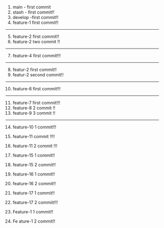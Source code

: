 1. main - first commit
2. stash - first commit!!
3. develop -first commit!!
4. feature-1 first commit!!
------
5. feature-2 first commit!!
6. feature-2 two commit !! 
-----
7. feature-4 first commit!!!
-----
8. featur-2 first commit!!
9. featur-2 second commit!!
-------
10. feature-6 first commit!!!
------
11. feature-7 first commit!!!
12. feature-8 2 commit !!
13. feature-9 3 commit !!
-----
14. feature-10 1 commit!!!
15. feature-11 commit !!!!
16. feature-11 2 commit !!!

17. feature-15 1 commit!!
18. feature-15 2 commit!!
19. feature-16 1 commit!!
20. feature-16 2 commit!!
21. feature-17 1 commit!!
22. feature-17 2 commiit!!!


23. Feature-1 1 commit!!
24. Fe ature-1 2 commit!!